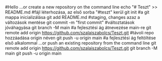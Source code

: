 #Hello
…or create a new repository on the command line
echo "# Teszt" >> README.md         #fájl léterhozása, az első sorba "#teszt" kerül
git init         #a git mappa inicializálása
git add README.md          #staging, changes azaz a  változások mentése
git commit -m "first commit"          #változtatások jóváhagyása
git branch -M main         #a fejlesztési ág átnevezése main-re 
git remote add origin https://github.com/szalaiszabolcs/Teszt.git       #távoli repo hozzáadása origin néven 
git push -u origin main       #a fejlesztési ág feltöltése első alkalommal
…or push an existing repository from the command line
git remote add origin https://github.com/szalaiszabolcs/Teszt.git
git branch -M main
git push -u origin main
